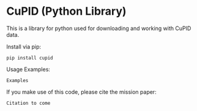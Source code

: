 # CuPID (Python Library)

This is a library for python used for downloading and working with CuPID data.

Install via pip:
```
pip install cupid
```
Usage Examples:
```
Examples
```

If you make use of this code, please cite the mission paper:

```
Citation to come
```
